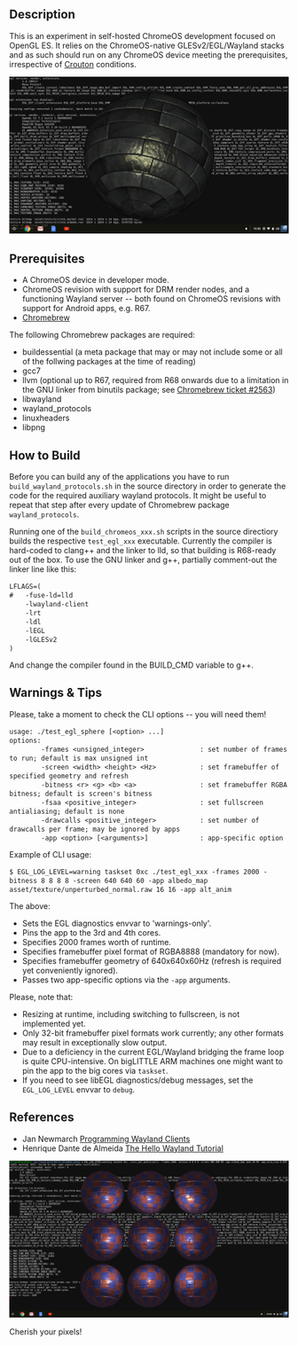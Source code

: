 Description
-----------

This is an experiment in self-hosted ChromeOS development focused on OpenGL ES. It relies on the ChromeOS-native GLESv2/EGL/Wayland stacks and as such should run on any ChromeOS device meeting the prerequisites, irrespective of [Crouton](https://github.com/dnschneid/crouton) conditions.

![](asset/screenshot1.png)

Prerequisites
-------------

* A ChromeOS device in developer mode.
* ChromeOS revision with support for DRM render nodes, and a functioning Wayland server -- both found on ChromeOS revisions with support for Android apps, e.g. R67.
* [Chromebrew](https://github.com/skycocker/chromebrew)

The following Chromebrew packages are required:

* buildessential (a meta package that may or may not include some or all of the follwing packages at the time of reading)
* gcc7
* llvm (optional up to R67, required from R68 onwards due to a limitation in the GNU linker from binutils package; see [Chromebrew ticket #2563](https://github.com/skycocker/chromebrew/issues/2563))
* libwayland
* wayland_protocols
* linuxheaders
* libpng


How to Build
------------

Before you can build any of the applications you have to run `build_wayland_protocols.sh` in the source directory in order to generate the code for the required auxiliary wayland protocols. It might be useful to repeat that step after every update of Chromebrew package `wayland_protocols`.

Running one of the `build_chromeos_xxx.sh` scripts in the source directiory builds the respective `test_egl_xxx` executable. Currently the compiler is hard-coded to clang++ and the linker to lld, so that building is R68-ready out of the box. To use the GNU linker and g++, partially comment-out the linker line like this:

```
LFLAGS=(
#	-fuse-ld=lld
	-lwayland-client
	-lrt
	-ldl
	-lEGL
	-lGLESv2
)

```
And change the compiler found in the BUILD_CMD variable to g++.


Warnings & Tips
---------------

Please, take a moment to check the CLI options -- you will need them!
```
usage: ./test_egl_sphere [<option> ...]
options:
        -frames <unsigned_integer>              : set number of frames to run; default is max unsigned int
        -screen <width> <height> <Hz>           : set framebuffer of specified geometry and refresh
        -bitness <r> <g> <b> <a>                : set framebuffer RGBA bitness; default is screen's bitness
        -fsaa <positive_integer>                : set fullscreen antialiasing; default is none
        -drawcalls <positive_integer>           : set number of drawcalls per frame; may be ignored by apps
        -app <option> [<arguments>]             : app-specific option
```

Example of CLI usage:
```
$ EGL_LOG_LEVEL=warning taskset 0xc ./test_egl_xxx -frames 2000 -bitness 8 8 8 8 -screen 640 640 60 -app albedo_map asset/texture/unperturbed_normal.raw 16 16 -app alt_anim
```

The above:

* Sets the EGL diagnostics envvar to 'warnings-only'.
* Pins the app to the 3rd and 4th cores.
* Specifies 2000 frames worth of runtime.
* Specifies framebuffer pixel format of RGBA8888 (mandatory for now).
* Specifies framebuffer geometry of 640x640x60Hz (refresh is required yet conveniently ignored).
* Passes two app-specific options via the `-app` arguments.

Please, note that:

* Resizing at runtime, including switching to fullscreen, is not implemented yet.
* Only 32-bit framebuffer pixel formats work currently; any other formats may result in exceptionally slow output.
* Due to a deficiency in the current EGL/Wayland bridging the frame loop is quite CPU-intensive. On bigLITTLE ARM machines one might want to pin the app to the big cores via `taskset`.
* If you need to see libEGL diagnostics/debug messages, set the `EGL_LOG_LEVEL` envvar to `debug`.

References
----------

* Jan Newmarch [Programming Wayland Clients](https://jan.newmarch.name/Wayland/)
* Henrique Dante de Almeida [The Hello Wayland Tutorial](https://hdante.wordpress.com/2014/07/08/the-hello-wayland-tutorial/)

![](asset/screenshot2.png)

Cherish your pixels!
